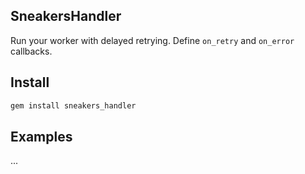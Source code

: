 ## SneakersHandler

Run your worker with delayed retrying.
Define `on_retry` and `on_error` callbacks.

## Install

```ruby
gem install sneakers_handler
```
## Examples

...
